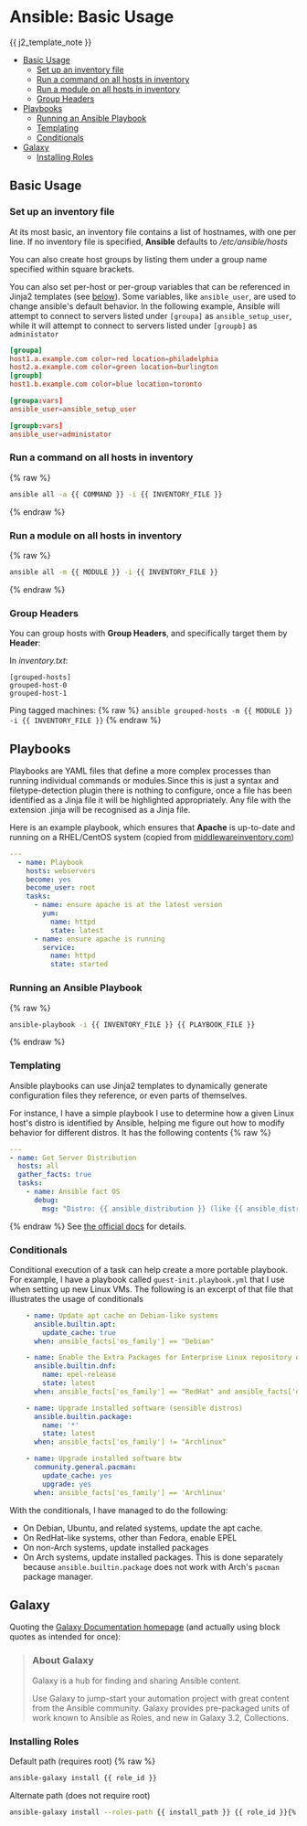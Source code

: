 <!--
SPDX-FileCopyrightText: 2021 - 2024 Eli Array Minkoff

SPDX-License-Identifier: CC-BY-SA-4.0
-->

# Ansible: Basic Usage

{{ j2_template_note }}

<!-- vim-markdown-toc GitLab -->

* [Basic Usage](#basic-usage)
  * [Set up an inventory file](#set-up-an-inventory-file)
  * [Run a command on all hosts in inventory](#run-a-command-on-all-hosts-in-inventory)
  * [Run a module on all hosts in inventory](#run-a-module-on-all-hosts-in-inventory)
  * [Group Headers](#group-headers)
* [Playbooks](#playbooks)
  * [Running an Ansible Playbook](#running-an-ansible-playbook)
  * [Templating](#templating)
  * [Conditionals](#conditionals)
* [Galaxy](#galaxy)
  * [Installing Roles](#installing-roles)

<!-- vim-markdown-toc -->

## Basic Usage

### Set up an inventory file

At its most basic, an inventory file contains a list of hostnames, with one per line. If no inventory file is specified, **Ansible** defaults to */etc/ansible/hosts*

You can also create host groups by listing them under a group name specified within square brackets.

You can also set per-host or per-group variables that can be referenced in Jinja2 templates (see [below](#templates)). Some variables, like `ansible_user`, are used to change ansible's default behavior. In the following example, Ansible will attempt to connect to servers listed under `[groupa]` as `ansible_setup_user`, while it will attempt to connect to servers listed under `[groupb]` as `administator`

```conf
[groupa]
host1.a.example.com color=red location=philadelphia
host2.a.example.com color=green location=burlington
[groupb]
host1.b.example.com color=blue location=toronto

[groupa:vars]
ansible_user=ansible_setup_user

[groupb:vars]
ansible_user=administator
```

### Run a command on all hosts in inventory
{% raw %}
```sh
ansible all -a {{ COMMAND }} -i {{ INVENTORY_FILE }}
```
{% endraw %}
### Run a module on all hosts in inventory
{% raw %}
```sh
ansible all -m {{ MODULE }} -i {{ INVENTORY_FILE }}
```
{% endraw %}

### Group Headers

You can group hosts with **Group Headers**, and specifically target them by **Header**:

In *inventory.txt*:

```plaintext
[grouped-hosts]
grouped-host-0
grouped-host-1
```
Ping tagged machines:
{% raw %}
`ansible grouped-hosts -m {{ MODULE }} -i {{ INVENTORY_FILE }}`
{% endraw %}
## Playbooks

Playbooks are YAML files that define a more complex processes than running individual commands or modules.Since this is just a syntax and filetype-detection plugin there is nothing to configure, once a file has been identified as a Jinja file it will be highlighted appropriately. Any file with the extension .jinja will be recognised as a Jinja file.

Here is an example playbook, which ensures that **Apache** is up-to-date and running on a RHEL/CentOS system (copied from [middlewareinventory.com](https://www.middlewareinventory.com/blog/ansible-playbook-example/#Ansible_Playbook_Example))

```yaml
---
  - name: Playbook
    hosts: webservers
    become: yes
    become_user: root
    tasks:
      - name: ensure apache is at the latest version
        yum:
          name: httpd
          state: latest
      - name: ensure apache is running
        service:
          name: httpd
          state: started
```

### Running an Ansible Playbook
{% raw %}
```sh
ansible-playbook -i {{ INVENTORY_FILE }} {{ PLAYBOOK_FILE }}
```
{% endraw %}
### Templating

Ansible playbooks can use Jinja2 templates to dynamically generate configuration files they reference, or even parts of themselves.

For instance, I have a simple playbook I use to determine how a given Linux host's distro is identified by Ansible, helping me figure out how to modify behavior for different distros. It has the following contents
{% raw %}
```yaml
---
- name: Get Server Distribution
  hosts: all
  gather_facts: true
  tasks:
    - name: Ansible fact OS
      debug:
        msg: "Distro: {{ ansible_distribution }} (like {{ ansible_distribution_file_variety }}); Distro Family: {{ ansible_os_family }}"
```
{% endraw %}
See [the official docs](https://docs.ansible.com/ansible/latest/playbook_guide/playbooks_templating.html) for details.

### Conditionals

Conditional execution of a task can help create a more portable playbook. For example, I have a playbook called `guest-init.playbook.yml` that I use when setting up new Linux VMs. The following is an excerpt of that file that illustrates the usage of conditionals

```yaml
    - name: Update apt cache on Debian-like systems
      ansible.builtin.apt:
        update_cache: true
      when: ansible_facts['os_family'] == "Debian"

    - name: Enable the Extra Packages for Enterprise Linux repository on RHEL-like systems
      ansible.builtin.dnf:
        name: epel-release
        state: latest
      when: ansible_facts['os_family'] == "RedHat" and ansible_facts['distribution'] != "Fedora"

    - name: Upgrade installed software (sensible distros)
      ansible.builtin.package:
        name: '*'
        state: latest
      when: ansible_facts['os_family'] != "Archlinux"

    - name: Upgrade installed software btw
      community.general.pacman:
        update_cache: yes
        upgrade: yes
      when: ansible_facts['os_family'] == 'Archlinux'
```

With the conditionals, I have managed to do the following:
* On Debian, Ubuntu, and related systems, update the apt cache.
* On RedHat-like systems, other than Fedora, enable EPEL
* On non-Arch systems, update installed packages
* On Arch systems, update installed packages. This is done separately because `ansible.builtin.package` does not work with Arch's `pacman` package manager.

## Galaxy

Quoting the [Galaxy Documentation homepage](https://galaxy.ansible.com/docs/) (and actually using block quotes as intended for once):

> ### About Galaxy
>
> Galaxy is a hub for finding and sharing Ansible content.
>
> Use Galaxy to jump-start your automation project with great content from the Ansible community. Galaxy provides pre-packaged units of work known to Ansible as Roles, and new in Galaxy 3.2, Collections.

### Installing Roles

Default path (requires root)
{% raw %}
```sh
ansible-galaxy install {{ role_id }}
```

Alternate path (does not require root)

```sh
ansible-galaxy install --roles-path {{ install_path }} {{ role_id }}{% endraw %}
```

